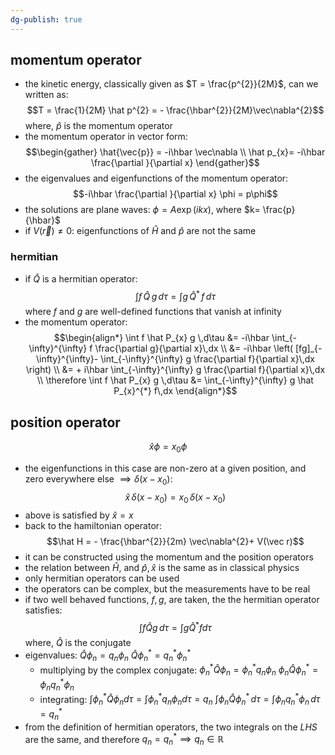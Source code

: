 ```yaml
---
dg-publish: true
---
```


## momentum operator
- the kinetic energy, classically given as $T = \frac{p^{2}}{2M}$, can we written as:
$$T = \frac{1}{2M} \hat p^{2} = - \frac{\hbar^{2}}{2M}\vec\nabla^{2}$$
	where, $\hat p$ is the momentum operator
- the momentum operator in vector form: 
$$\begin{gather}
	\hat{\vec{p}} = -i\hbar \vec\nabla \\
	\hat p_{x}= -i\hbar \frac{\partial }{\partial x}
\end{gather}$$
- the eigenvalues and eigenfunctions of the momentum operator: 
  $$-i\hbar \frac{\partial }{\partial x} \phi = p\phi$$
- the solutions are plane waves: $\phi = A \exp(ikx)$, where $k= \frac{p}{\hbar}$
- if $V(\vec r)\neq 0:$ eigenfunctions of $\hat H$ and $\hat p$ are not the same
### hermitian
- if $\hat Q$ is a hermitian operator: 
  $$\int f\,\hat Q\,g \,d\tau = \int g\,\hat Q^{*}\,f\,d\tau$$
	where $f$ and $g$ are well-defined functions that vanish at infinity
- the momentum operator: $$\begin{align*}
	\int f \hat P_{x} g \,d\tau &= -i\hbar \int_{-\infty}^{\infty} f \frac{\partial g}{\partial x}\,dx \\
	&= -i\hbar \left( [fg]_{-\infty}^{\infty}- \int_{-\infty}^{\infty} g \frac{\partial f}{\partial x}\,dx \right) \\
	&= + i\hbar \int_{-\infty}^{\infty} g \frac{\partial f}{\partial x}\,dx \\
	\therefore \int f \hat P_{x} g \,d\tau &= \int_{-\infty}^{\infty} g \hat P_{x}^{*} f\,dx
\end{align*}$$

## position operator
$$\hat x \phi = x_{0}\phi$$
- the eigenfunctions in this case are non-zero at a given position, and zero everywhere else $\implies \delta(x-x_{0}):$ 
  $$\hat x \, \delta(x-x_{0}) = x_{0}\,\delta(x-x_{0})$$
- above is satisfied by $\hat x = x$
- back to the hamiltonian operator: 
  $$\hat H = - \frac{\hbar^{2}}{2m} \vec\nabla^{2}+ V(\vec r)$$
- it can be constructed using the momentum and the position operators
- the relation between $\hat H$, and $\hat p, \hat x$ is the same as in classical physics
- only hermitian operators can be used
- the operators can be complex, but the measurements have to be real
- if two well behaved functions, $f,g$, are taken, the the hermitian operator satisfies: 
  $$\int f \hat Q g\,d\tau = \int g \hat Q^{*} f d\tau$$
	where, $\hat Q$ is the conjugate 
- eigenvalues: 
		$\hat Q \phi_{n} = q_{n}\phi_{n}$
		$\hat Q \phi_{n}^{*} = q_{n}^{*}\phi_{n}^{*}$
	- multiplying by the complex conjugate:
		$\phi_{n}^{*} \hat Q \phi_{n} = \phi_{n}^{*} q_{n} \phi_{n}$
		$\phi_{n} \hat Q \phi_{n}^{*} = \phi_{n} q_{n}^{*} \phi_{n}$
	- integrating:
		$\int \phi_{n}^{*} \hat Q \phi_{n} d \tau = \int \phi_{n}^{*} q_{n} \phi_{n} d\tau = q_{n}$
		$\int \phi_{n} \hat Q \phi_{n}^{*}\, d\tau = \int \phi_{n} q_{n}^{*} \phi_{n}\,d\tau = q_{n}^{*}$
- from the definition of hermitian operators, the two integrals on the $LHS$ are the same, and therefore $q_{n} = q_{n}^{*} \implies q_{n}\in \mathbb R$
